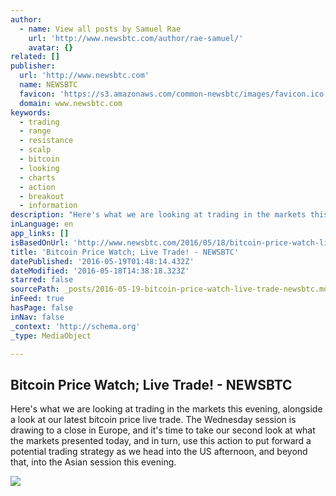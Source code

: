 ```yaml
---
author:
  - name: View all posts by Samuel Rae
    url: 'http://www.newsbtc.com/author/rae-samuel/'
    avatar: {}
related: []
publisher:
  url: 'http://www.newsbtc.com'
  name: NEWSBTC
  favicon: 'https://s3.amazonaws.com/common-newsbtc/images/favicon.ico'
  domain: www.newsbtc.com
keywords:
  - trading
  - range
  - resistance
  - scalp
  - bitcoin
  - looking
  - charts
  - action
  - breakout
  - information
description: "Here's what we are looking at trading in the markets this evening, alongside a look at our latest bitcoin price live trade. The Wednesday session is drawing to a close in Europe, and it's time to take our second look at what the markets presented today, and in turn, use this action to put forward a potential trading strategy as we head into the US afternoon, and beyond that, into the Asian session this evening."
inLanguage: en
app_links: []
isBasedOnUrl: 'http://www.newsbtc.com/2016/05/18/bitcoin-price-watch-live-trade-8/'
title: 'Bitcoin Price Watch; Live Trade! - NEWSBTC'
datePublished: '2016-05-19T01:48:14.432Z'
dateModified: '2016-05-18T14:38:18.323Z'
starred: false
sourcePath: _posts/2016-05-19-bitcoin-price-watch-live-trade-newsbtc.md
inFeed: true
hasPage: false
inNav: false
_context: 'http://schema.org'
_type: MediaObject

---
```

<article style=""><h1>Bitcoin Price Watch; Live Trade! - NEWSBTC</h1><p>Here's what we are looking at trading in the markets this evening, alongside a look at our latest bitcoin price live trade. The Wednesday session is drawing to a close in Europe, and it's time to take our second look at what the markets presented today, and in turn, use this action to put forward a potential trading strategy as we head into the US afternoon, and beyond that, into the Asian session this evening.</p><img src="http://s3.amazonaws.com/main-newsbtc-images/2016/05/18153132/Screen-Shot-2016-05-18-at-16.31.00.png" /></article>